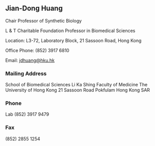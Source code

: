 ## Jian-Dong Huang

Chair Professor of Synthetic Biology

L & T Charitable Foundation Professor in Biomedical Sciences

Location: L3-72, Laboratory Block, 21 Sassoon Road, Hong Kong

Office Phone: (852) 3917 6810

Email: <jdhuang@hku.hk>

### Mailing Address

School of Biomedical Sciences
Li Ka Shing Faculty of Medicine
The University of Hong Kong
21 Sassoon Road
Pokfulam
Hong Kong SAR

### Phone

Lab (852) 3917 9479

### Fax

(852) 2855 1254
